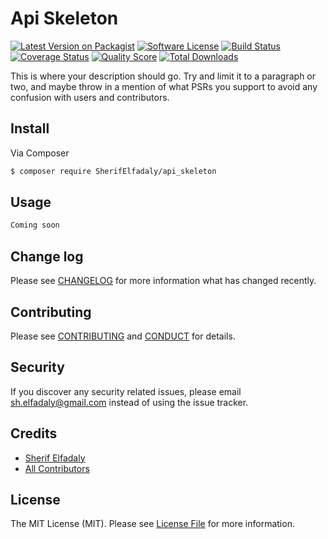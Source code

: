 # Api Skeleton

[![Latest Version on Packagist][ico-version]][link-packagist]
[![Software License][ico-license]](LICENSE.md)
[![Build Status][ico-travis]][link-travis]
[![Coverage Status][ico-scrutinizer]][link-scrutinizer]
[![Quality Score][ico-code-quality]][link-code-quality]
[![Total Downloads][ico-downloads]][link-downloads]

This is where your description should go. Try and limit it to a paragraph or two, and maybe throw in a mention of what
PSRs you support to avoid any confusion with users and contributors.

## Install

Via Composer

``` bash
$ composer require SherifElfadaly/api_skeleton
```

## Usage

``` php
Coming soon
```

## Change log

Please see [CHANGELOG](CHANGELOG.md) for more information what has changed recently.

## Contributing

Please see [CONTRIBUTING](CONTRIBUTING.md) and [CONDUCT](CONDUCT.md) for details.

## Security

If you discover any security related issues, please email sh.elfadaly@gmail.com instead of using the issue tracker.

## Credits

- [Sherif Elfadaly][link-author]
- [All Contributors][link-contributors]

## License

The MIT License (MIT). Please see [License File](LICENSE.md) for more information.

[ico-version]: https://img.shields.io/packagist/v/SherifElfadaly/api_skeleton.svg?style=flat-square
[ico-license]: https://img.shields.io/badge/license-MIT-brightgreen.svg?style=flat-square
[ico-travis]: https://img.shields.io/travis/SherifElfadaly/api_skeleton/master.svg?style=flat-square
[ico-scrutinizer]: https://img.shields.io/scrutinizer/coverage/g/SherifElfadaly/api_skeleton.svg?style=flat-square
[ico-code-quality]: https://img.shields.io/scrutinizer/g/SherifElfadaly/api_skeleton.svg?style=flat-square
[ico-downloads]: https://img.shields.io/packagist/dt/SherifElfadaly/api_skeleton.svg?style=flat-square

[link-packagist]: https://packagist.org/packages/SherifElfadaly/api_skeleton
[link-travis]: https://travis-ci.org/SherifElfadaly/api_skeleton
[link-scrutinizer]: https://scrutinizer-ci.com/g/SherifElfadaly/api_skeleton/code-structure
[link-code-quality]: https://scrutinizer-ci.com/g/SherifElfadaly/api_skeleton
[link-downloads]: https://packagist.org/packages/SherifElfadaly/api_skeleton
[link-author]: https://github.com/SherifElfadaly
[link-contributors]: ../../contributors
